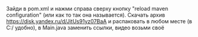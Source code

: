 Зайди в pom.xml и нажми справа сверху кнопку "reload maven configuration" (или как то так она называется). Скачать архив https://disk.yandex.ru/d/JitUs91yz07BaA и распаковать в любом месте (в C:/ удобно), в Main.java заменить ссылки, видео возьми своё

